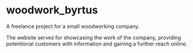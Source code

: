 # woodwork_byrtus

A freelance project for a small woodworking company.

The website serves for showcasing the work of the company, providing potentional customers with information and gaining a further reach online.
